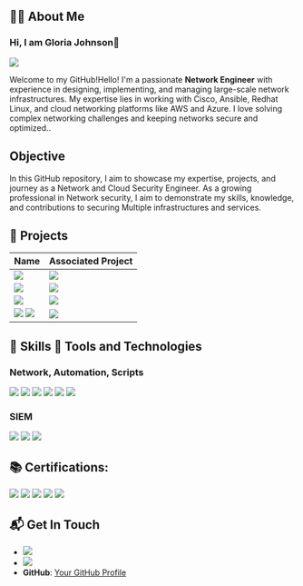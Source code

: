 ## 🧑‍💼 About Me
### Hi, I am Gloria Johnson👋
<a href="https://www.linkedin.com/in/gloria-johnson-kelubia/"><img src="https://img.shields.io/badge/LinkedIn-0077B5?style=for-the-badge&logo=linkedin&logoColor=white"></a>

Welcome to my GitHub!Hello! I'm a passionate **Network Engineer** with experience in designing, implementing, and managing large-scale network infrastructures. My expertise lies in working with Cisco, Ansible, Redhat Linux, and cloud networking platforms like AWS and Azure. I love solving complex networking challenges and keeping networks secure and optimized..

## Objective

In this GitHub repository, I aim to showcase my expertise, projects, and journey as a Network and Cloud Security Engineer. As a growing professional in Network security, I aim to demonstrate my skills, knowledge, and contributions to securing Multiple infrastructures and services.

## 🌟 Projects

| Name                                         | Associated Project         |
|-----------------------------------------------|----------------------------|
|<img src="https://img.shields.io/badge/-Cisco-1BA0D7?&style=for-the-badge&logo=Cisco&logoColor=white" />|  <a href="https://github.com/kelubia/CISCO-PROJECTS"> <img src="https://img.shields.io/badge/-Pick%20Me-F39C12?style=for-the-badge&logoColor=white" /> </a>|
|<img src="https://img.shields.io/badge/-Linux-FCC624?style=for-the-badge&logo=Linux&logoColor=black" />|  <a href="https://github.com/kelubia/LINUX-PROJECTS/blob/main/README.md"> <img src="https://img.shields.io/badge/-Pick%20Me-F39C12?style=for-the-badge&logoColor=white" /> </a>
|<img src="https://img.shields.io/badge/-Ansible-EE0000?style=for-the-badge&logo=Ansible&logoColor=white" />|  <a href="https://github.com/kelubia/ANSIBLE-PROJECTS"> <img src="https://img.shields.io/badge/-Pick%20Me-F39C12?style=for-the-badge&logoColor=white" /> </a>
|<img src="https://img.shields.io/badge/-AWS-232F3E?style=for-the-badge&logo=Amazon%20AWS&logoColor=white" /> <img src="https://img.shields.io/badge/-Azure-0078D4?style=for-the-badge&logo=Microsoft%20Azure&logoColor=white" />|  <a href="https://github.com/kelubia/CLOUD-AND-SOC-Projects/blob/main/README.md"> <img src="https://img.shields.io/badge/-Pick%20Me-F39C12?style=for-the-badge&logoColor=white" /> </a>

## 💼 Skills  🔧 Tools and Technologies

### Network, Automation, Scripts
<div>
    <img src="https://img.shields.io/badge/-Cisco-1BA0D7?&style=for-the-badge&logo=Cisco&logoColor=white" />
    <img src="https://img.shields.io/badge/-Wireshark-1679A7?&style=for-the-badge&logo=Wireshark&logoColor=white" />
    <img src="https://img.shields.io/badge/-Linux-FCC624?style=for-the-badge&logo=Linux&logoColor=black" />
    <img src="https://img.shields.io/badge/-Ansible-EE0000?style=for-the-badge&logo=Ansible&logoColor=white" />
    <img src="https://img.shields.io/badge/-AWS-232F3E?style=for-the-badge&logo=Amazon%20AWS&logoColor=white" />
    <img src="https://img.shields.io/badge/-Azure-0078D4?style=for-the-badge&logo=Microsoft%20Azure&logoColor=white" />
</div>

### SIEM
<div>
    <img src="https://img.shields.io/badge/-Microsoft_Sentinel-0078D4?&style=for-the-badge&logo=Microsoft&logoColor=white" />
    <img src="https://img.shields.io/badge/-Splunk-000000?&style=for-the-badge&logo=Splunk&logoColor=white" />
    <img src="https://img.shields.io/badge/-Elastic-005571?&style=for-the-badge&logo=Elastic&logoColor=white" />
</div>


## 📚 Certifications:
<div>
<img src="https://img.shields.io/badge/-Security%2B-FF0000?&style=for-the-badge&logo=CompTIA&logoColor=white" />
<img src="https://img.shields.io/badge/-Network%2B-007ACC?&style=for-the-badge&logo=CompTIA&logoColor=white" />
<img src="https://img.shields.io/badge/-A%2B-4D4D4D?&style=for-the-badge&logo=CompTIA&logoColor=white" />
<img src="https://img.shields.io/badge/AWS%20Solutions%20Architect-Certified-brightgreen?style=for-the-badge&logo=amazon-aws" />
<img src="https://img.shields.io/badge/Azure-Certified-007FFF?style=for-the-badge&logo=microsoft-azure" />

</div>

## 📬 Get In Touch

- <a href="https://(mailto:gloriabrownj@gmail.com)/"><img src="https://img.shields.io/badge/-Gmail-D14836?style=for-the-badge&logo=gmail&logoColor=white" /></a>
- <a href="https://www.linkedin.com/in/gloria-johnson-kelubia/"><img src="https://img.shields.io/badge/LinkedIn-0077B5?style=for-the-badge&logo=linkedin&logoColor=white"></a>
- **GitHub**: [Your GitHub Profile](https://github.com/yourusername)

